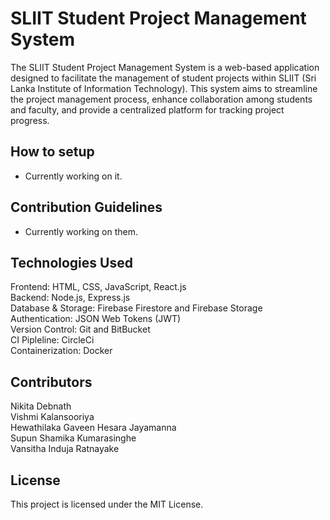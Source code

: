 # SLIIT Student Project Management System

The SLIIT Student Project Management System is a web-based application designed to facilitate the management of student projects within SLIIT (Sri Lanka Institute of Information Technology). This system aims to streamline the project management process, enhance collaboration among students and faculty, and provide a centralized platform for tracking project progress.

## How to setup

- Currently working on it.

## Contribution Guidelines

- Currently working on them.

## Technologies Used

Frontend: HTML, CSS, JavaScript, React.js <br>
Backend: Node.js, Express.js <br>
Database & Storage: Firebase Firestore and Firebase Storage <br>
Authentication: JSON Web Tokens (JWT) <br>
Version Control: Git and BitBucket <br>
CI Pipleline: CircleCi <br>
Containerization: Docker <br>

## Contributors

Nikita Debnath <br>
Vishmi Kalansooriya <br>
Hewathilaka Gaveen Hesara Jayamanna <br>
Supun Shamika Kumarasinghe <br>
Vansitha Induja Ratnayake <br>

## License

This project is licensed under the MIT License.
